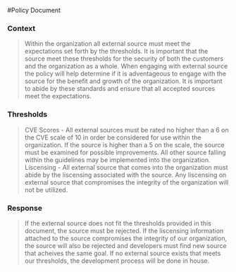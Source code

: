 #Policy Document

### Context
> Within the organization all external source must meet the expectations set forth by the thresholds.  It is important that the source meet these thresholds for the security of both the customers and the organization as a whole.  When engaging with external source the policy will help determine if it is adventageous to engage with the source for the benefit and growth of the organization.  It is important to abide by these standards and ensure that all accepted sources meet the expectations.

### Thresholds
> CVE Scores - All external sources must be rated no higher than a 6 on the CVE scale of 10 in order be considered for use within the organization.  If the source is higher than a 5 on the scale,  the source must be examined for possible improvements.  All other source falling within the guidelines may be implemented into the organization.
Liscensing - All external source that comes into the organization must abide by the liscensing associated with the source. Any liscensing on external source that compromises the integrity of the organization will not be utilized. 

### Response
>If the external source does not fit the thresholds provided in this document, the source must be rejected.  If the liscensing information attached to the source compromises the integrity of our organization, the source will also be rejected and developers must find new source that acheives the same goal.  If no external source exists that meets our thresholds, the development process will be done in house.  
